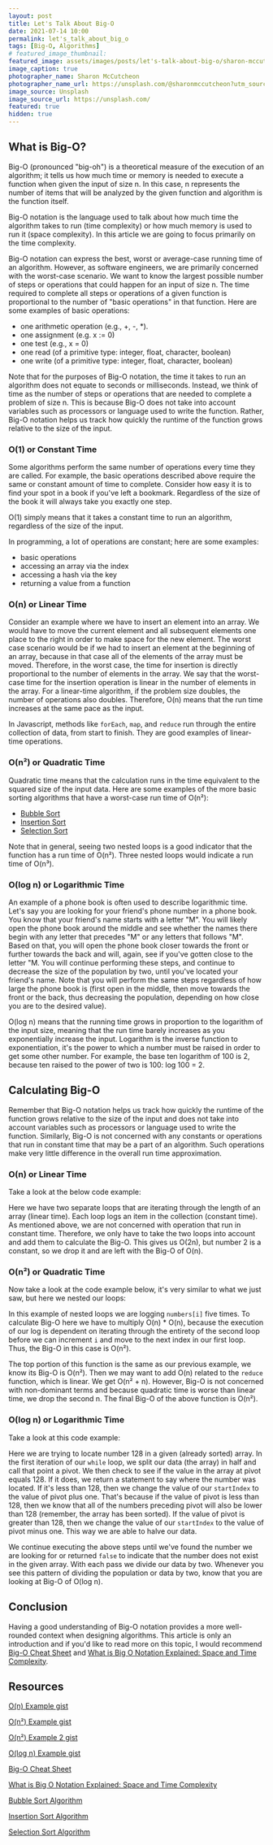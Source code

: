 ```yaml
---
layout: post
title: Let's Talk About Big-O
date: 2021-07-14 10:00
permalink: let's_talk_about_big_o
tags: [Big-O, Algorithms]
# featured_image_thumbnail:
featured_image: assets/images/posts/let's-talk-about-big-o/sharon-mccutcheon-tn57JI3CewI-unsplash.jpg
image_caption: true
photographer_name: Sharon McCutcheon
photographer_name_url: https://unsplash.com/@sharonmccutcheon?utm_source=medium&utm_medium=referral
image_source: Unsplash
image_source_url: https://unsplash.com/
featured: true
hidden: true
---
```


## What is Big-O?

Big-O (pronounced "big-oh") is a theoretical measure of the execution of an algorithm; it tells us how much time or memory is needed to execute a function when given the input of size n. In this case, n represents the number of items that will be analyzed by the given function and algorithm is the function itself.

Big-O notation is the language used to talk about how much time the algorithm takes to run (time complexity) or how much memory is used to run it (space complexity). In this article we are going to focus primarily on the time complexity.

Big-O notation can express the best, worst or average-case running time of an algorithm. However, as software engineers, we are primarily concerned with the worst-case scenario. We want to know the largest possible number of steps or operations that could happen for an input of size n. The time required to complete all steps or operations of a given function is proportional to the number of "basic operations" in that function. Here are some examples of basic operations:

- one arithmetic operation (e.g., +, -, \*).
- one assignment (e.g. x := 0)
- one test (e.g., x = 0)
- one read (of a primitive type: integer, float, character, boolean)
- one write (of a primitive type: integer, float, character, boolean)

Note that for the purposes of Big-O notation, the time it takes to run an algorithm does not equate to seconds or milliseconds. Instead, we think of time as the number of steps or operations that are needed to complete a problem of size n. This is because Big-O does not take into account variables such as processors or language used to write the function. Rather, Big-O notation helps us track how quickly the runtime of the function grows relative to the size of the input.

### O(1) or Constant Time

Some algorithms perform the same number of operations every time they are called. For example, the basic operations described above require the same or constant amount of time to complete. Consider how easy it is to find your spot in a book if you've left a bookmark. Regardless of the size of the book it will always take you exactly one step.

O(1) simply means that it takes a constant time to run an algorithm, regardless of the size of the input.

In programming, a lot of operations are constant; here are some examples:

- basic operations
- accessing an array via the index
- accessing a hash via the key
- returning a value from a function

### O(n) or Linear Time

Consider an example where we have to insert an element into an array. We would have to move the current element and all subsequent elements one place to the right in order to make space for the new element. The worst case scenario would be if we had to insert an element at the beginning of an array, because in that case all of the elements of the array must be moved. Therefore, in the worst case, the time for insertion is directly proportional to the number of elements in the array. We say that the worst-case time for the insertion operation is linear in the number of elements in the array. For a linear-time algorithm, if the problem size doubles, the number of operations also doubles. Therefore, O(n) means that the run time increases at the same pace as the input.

In Javascript, methods like `forEach`, `map`, and `reduce` run through the entire collection of data, from start to finish. They are good examples of linear-time operations.

### O(n²) or Quadratic Time

Quadratic time means that the calculation runs in the time equivalent to the squared size of the input data. Here are some examples of the more basic sorting algorithms that have a worst-case run time of O(n²):

- [Bubble Sort](https://www.programiz.com/dsa/bubble-sort)
- [Insertion Sort](https://www.programiz.com/dsa/insertion-sort)
- [Selection Sort](https://www.programiz.com/dsa/selection-sort)

Note that in general, seeing two nested loops is a good indicator that the function has a run time of O(n²). Three nested loops would indicate a run time of O(n³).

### O(log n) or Logarithmic Time

An example of a phone book is often used to describe logarithmic time. Let's say you are looking for your friend's phone number in a phone book. You know that your friend's name starts with a letter "M". You will likely open the phone book around the middle and see whether the names there begin with any letter that precedes "M" or any letters that follows "M". Based on that, you will open the phone book closer towards the front or further towards the back and will, again, see if you've gotten close to the letter "M. You will continue performing these steps, and continue to decrease the size of the population by two, until you've located your friend's name. Note that you will perform the same steps regardless of how large the phone book is (first open in the middle, then move towards the front or the back, thus decreasing the population, depending on how close you are to the desired value).

O(log n) means that the running time grows in proportion to the logarithm of the input size, meaning that the run time barely increases as you exponentially increase the input. Logarithm is the inverse function to exponentiation, it's the power to which a number must be raised in order to get some other number. For example, the base ten logarithm of 100 is 2, because ten raised to the power of two is 100: log 100 = 2.

## Calculating Big-O

Remember that Big-O notation helps us track how quickly the runtime of the function grows relative to the size of the input and does not take into account variables such as processors or language used to write the function. Similarly, Big-O is not concerned with any constants or operations that run in constant time that may be a part of an algorithm. Such operations make very little difference in the overall run time approximation.

### O(n) or Linear Time

Take a look at the below code example:

<script src="https://gist.github.com/tcelovsky/a62b16ed73af772b7180d03e98ce5f4c.js"></script>

Here we have two separate loops that are iterating through the length of an array (linear time). Each loop logs an item in the collection (constant time). As mentioned above, we are not concerned with operation that run in constant time. Therefore, we only have to take the two loops into account and add them to calculate the Big-O. This gives us O(2n), but number 2 is a constant, so we drop it and are left with the Big-O of O(n).

### O(n²) or Quadratic Time

Now take a look at the code example below, it's very similar to what we just saw, but here we nested our loops:

<script src="https://gist.github.com/tcelovsky/f33683c40d6fdb30fb9f738879115f5b.js"></script>

In this example of nested loops we are logging `numbers[i]` five times. To calculate Big-O here we have to multiply O(n) \* O(n), because the execution of our log is dependent on iterating through the entirety of the second loop before we can increment `i` and move to the next index in our first loop. Thus, the Big-O in this case is O(n²).

<script src="https://gist.github.com/tcelovsky/aba19ebcfa797a4dc7eed889ceb932eb.js"></script>

The top portion of this function is the same as our previous example, we know its Big-O is O(n²). Then we may want to add O(n) related to the `reduce` function, which is linear. We get O(n² + n). However, Big-O is not concerned with non-dominant terms and because quadratic time is worse than linear time, we drop the second n. The final Big-O of the above function is O(n²).

### O(log n) or Logarithmic Time

Take a look at this code example:

<script src="https://gist.github.com/tcelovsky/dd455f417bd0eb09abd3db54e55b9f4a.js"></script>

Here we are trying to locate number 128 in a given (already sorted) array. In the first iteration of our `while` loop, we split our data (the array) in half and call that point a pivot. We then check to see if the value in the array at pivot equals 128. If it does, we return a statement to say where the number was located. If it's less than 128, then we change the value of our `startIndex` to the value of pivot plus one. That's because if the value of pivot is less than 128, then we know that all of the numbers preceding pivot will also be lower than 128 (remember, the array has been sorted). If the value of pivot is greater than 128, then we change the value of our `startIndex` to the value of pivot minus one. This way we are able to halve our data.

We continue executing the above steps until we've found the number we are looking for or returned `false` to indicate that the number does not exist in the given array. With each pass we divide our data by two. Whenever you see this pattern of dividing the population or data by two, know that you are looking at Big-O of O(log n).

## Conclusion

Having a good understanding of Big-O notation provides a more well-rounded context when designing algorithms. This article is only an introduction and if you'd like to read more on this topic, I would recommend [Big-O Cheat Sheet](https://www.bigocheatsheet.com/) and [What is Big O Notation Explained: Space and Time Complexity](https://www.freecodecamp.org/news/big-o-notation-why-it-matters-and-why-it-doesnt-1674cfa8a23c/).

## Resources 

[O(n) Example gist](https://gist.github.com/tcelovsky/a62b16ed73af772b7180d03e98ce5f4c)

[O(n²) Example gist](https://gist.github.com/tcelovsky/f33683c40d6fdb30fb9f738879115f5b)

[O(n²) Example 2 gist](https://gist.github.com/tcelovsky/aba19ebcfa797a4dc7eed889ceb932eb)

[O(log n) Example gist](https://gist.github.com/tcelovsky/dd455f417bd0eb09abd3db54e55b9f4a)

[Big-O Cheat Sheet](https://www.bigocheatsheet.com/)

[What is Big O Notation Explained: Space and Time Complexity](https://www.freecodecamp.org/news/big-o-notation-why-it-matters-and-why-it-doesnt-1674cfa8a23c/)

[Bubble Sort Algorithm](https://www.programiz.com/dsa/bubble-sort)

[Insertion Sort Algorithm](https://www.programiz.com/dsa/insertion-sort)

[Selection Sort Algorithm](https://www.programiz.com/dsa/selection-sort)
